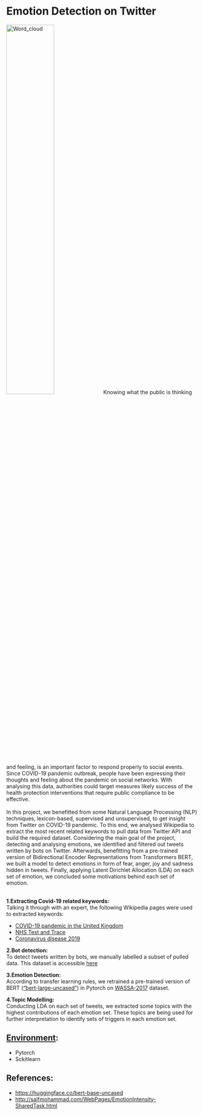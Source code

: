 # Emotion Detection on Twitter
<img src="https://github.com/ehsantaati/Twitter_PHD/blob/master/notebooks/figures/wordcld.png" alt="Word_cloud" width="50%" height="50%" >
Knowing what the public is thinking and feeling, is an important factor to respond properly to social events. Since COVID-19 pandemic outbreak, people have been expressing their thoughts and feeling about the pandemic on social networks. With analysing this data, authorities could target measures likely success of the health protection interventions that require public compliance to be effective.<br><br>
In this project, we benefitted from some Natural Language Processing (NLP) techniques, lexicon-based, supervised and unsupervised, to get insight from Twitter on COVID-19 pandemic. To this end, we analysed Wikipedia to extract the most recent related keywords to pull data from Twitter API and build the required dataset. Considering the main goal of the project, detecting and analysing emotions, we identified and filtered out tweets written by bots on Twitter. Afterwards, benefitting from a pre-trained version of Bidirectional Encoder Representations from Transformers BERT, we built a model to detect emotions in form of fear, anger, joy and sadness hidden in tweets. Finally, applying Latent Dirichlet Allocation (LDA) on each set of emotion, we concluded some motivations behind each set of emotion.<br><br>


**1.Extracting Covid-19 related keywords:**<br>
Talking it through with an expert, the following Wikipedia pages were used to extracted keywords:<br>
* [COVID-19 pandemic in the United Kingdom](https://en.wikipedia.org/wiki/COVID-19_pandemic_in_the_United_Kingdom)
* [NHS Test and Trace](https://en.wikipedia.org/wiki/NHS_Test_and_Trace)
* [Coronavirus disease 2019](https://en.wikipedia.org/wiki/Coronavirus_disease_2019)<br>

**2.Bot detection:**<br>
To detect tweets written by bots, we manually labelled a subset of pulled data. This dataset is accessible [here](https://github.com/ehsantaati/Twitter_PHD/blob/master/data/raw/tweet_df.csv)<br>

**3.Emotion Detection:**<br>
According to transfer learning rules, we retrained a pre-trained version of BERT ([“bert-large-uncased”](https://huggingface.co/bert-base-uncased)) in Pytorch on [WASSA-2017](http://saifmohammad.com/WebPages/EmotionIntensity-SharedTask.html) dataset.<br> 

**4.Topic Modelling:**<br>
Conducting LDA on each set of tweets, we extracted some topics with the highest contributions of each emotion set. These topics are being used for further interpretation to identify sets of triggers in each emotion set.
## [Environment](https://github.com/ehsantaati/Twitter_PHD/blob/master/requirements.yml):
* Pytorch
* Sckitlearn
## References:
* https://huggingface.co/bert-base-uncased
* http://saifmohammad.com/WebPages/EmotionIntensity-SharedTask.html
